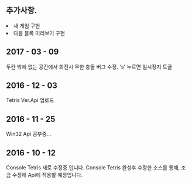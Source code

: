 <h2>추가사항.</h2>
<li>새 게임 구현</li>
<li>다음 블록 미리보기 구현</li>

2017 - 03 - 09
--------------------------------------------------------
두칸 밖에 없는 공간에서 회전시 무한 충돌 버그 수정.
's' 누르면 일시정지 토글

2016 - 12 - 03
--------------------------------------------------------
Tetris Ver.Api 업로드

2016 - 11 - 25
--------------------------------------------------------
Win32 Api 공부중...

2016 - 10 - 12
--------------------------------------------------------
Console Tetris 새로 수정중 입니다.
Console Tetris 완성후 수정한 소스를 통해, 조금 수정해 Api에 적용할 예정입니다.
